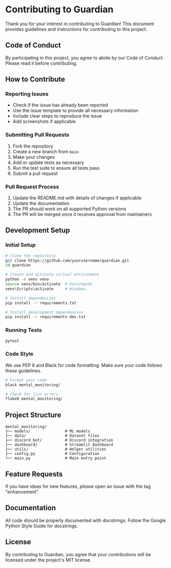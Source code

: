 # Contributing to Guardian

Thank you for your interest in contributing to Guardian! This document provides guidelines and instructions for contributing to this project.

## Code of Conduct

By participating in this project, you agree to abide by our Code of Conduct. Please read it before contributing.

## How to Contribute

### Reporting Issues

- Check if the issue has already been reported
- Use the issue template to provide all necessary information
- Include clear steps to reproduce the issue
- Add screenshots if applicable

### Submitting Pull Requests

1. Fork the repository
2. Create a new branch from `main`
3. Make your changes
4. Add or update tests as necessary
5. Run the test suite to ensure all tests pass
6. Submit a pull request

### Pull Request Process

1. Update the README.md with details of changes if applicable
2. Update the documentation
3. The PR should work on all supported Python versions
4. The PR will be merged once it receives approval from maintainers

## Development Setup

### Initial Setup

```bash
# Clone the repository
git clone https://github.com/yourusername/guardian.git
cd guardian

# Create and activate virtual environment
python -m venv venv
source venv/bin/activate  # Unix/macOS
venv\Scripts\activate     # Windows

# Install dependencies
pip install -r requirements.txt

# Install development dependencies
pip install -r requirements-dev.txt
```

### Running Tests

```bash
pytest
```

### Code Style

We use PEP 8 and Black for code formatting. Make sure your code follows these guidelines.

```bash
# Format your code
black mental_monitoring/

# Check for lint errors
flake8 mental_monitoring/
```

## Project Structure

```
mental_monitoring/
├── models/               # ML models
├── data/                 # Dataset files
├── discord_bot/          # Discord integration
├── dashboard/            # Streamlit dashboard
├── utils/                # Helper utilities
├── config.py             # Configuration
└── main.py               # Main entry point
```

## Feature Requests

If you have ideas for new features, please open an issue with the tag "enhancement".

## Documentation

All code should be properly documented with docstrings. Follow the Google Python Style Guide for docstrings.

## License

By contributing to Guardian, you agree that your contributions will be licensed under the project's MIT license.
